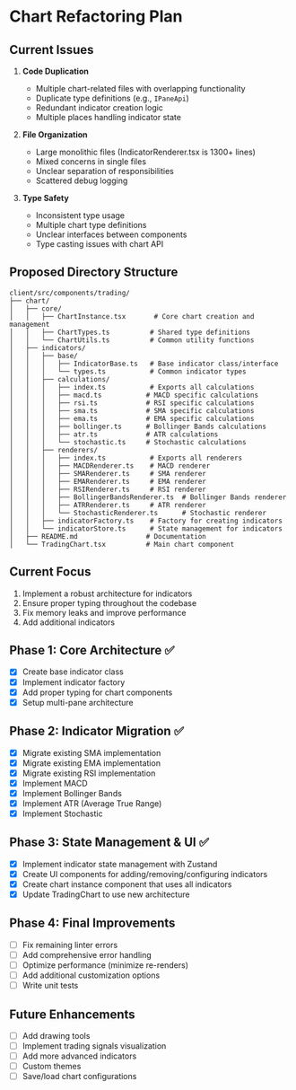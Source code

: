 # Chart Refactoring Plan

## Current Issues

1. **Code Duplication**

   - Multiple chart-related files with overlapping functionality
   - Duplicate type definitions (e.g., `IPaneApi`)
   - Redundant indicator creation logic
   - Multiple places handling indicator state

2. **File Organization**

   - Large monolithic files (IndicatorRenderer.tsx is 1300+ lines)
   - Mixed concerns in single files
   - Unclear separation of responsibilities
   - Scattered debug logging

3. **Type Safety**
   - Inconsistent type usage
   - Multiple chart type definitions
   - Unclear interfaces between components
   - Type casting issues with chart API

## Proposed Directory Structure

```
client/src/components/trading/
├── chart/
│   ├── core/
│   │   ├── ChartInstance.tsx       # Core chart creation and management
│   │   ├── ChartTypes.ts          # Shared type definitions
│   │   └── ChartUtils.ts          # Common utility functions
│   ├── indicators/
│   │   ├── base/
│   │   │   ├── IndicatorBase.ts   # Base indicator class/interface
│   │   │   └── types.ts           # Common indicator types
│   │   ├── calculations/
│   │   │   ├── index.ts           # Exports all calculations
│   │   │   ├── macd.ts           # MACD specific calculations
│   │   │   ├── rsi.ts            # RSI specific calculations
│   │   │   ├── sma.ts            # SMA specific calculations
│   │   │   ├── ema.ts            # EMA specific calculations
│   │   │   ├── bollinger.ts      # Bollinger Bands calculations
│   │   │   ├── atr.ts            # ATR calculations
│   │   │   └── stochastic.ts     # Stochastic calculations
│   │   ├── renderers/
│   │   │   ├── index.ts           # Exports all renderers
│   │   │   ├── MACDRenderer.ts    # MACD renderer
│   │   │   ├── SMARenderer.ts     # SMA renderer
│   │   │   ├── EMARenderer.ts     # EMA renderer
│   │   │   ├── RSIRenderer.ts     # RSI renderer
│   │   │   ├── BollingerBandsRenderer.ts  # Bollinger Bands renderer
│   │   │   ├── ATRRenderer.ts     # ATR renderer
│   │   │   └── StochasticRenderer.ts      # Stochastic renderer
│   │   ├── indicatorFactory.ts    # Factory for creating indicators
│   │   └── indicatorStore.ts      # State management for indicators
│   ├── README.md                 # Documentation
│   └── TradingChart.tsx          # Main chart component
```

## Current Focus

1. Implement a robust architecture for indicators
2. Ensure proper typing throughout the codebase
3. Fix memory leaks and improve performance
4. Add additional indicators

## Phase 1: Core Architecture ✅

- [x] Create base indicator class
- [x] Implement indicator factory
- [x] Add proper typing for chart components
- [x] Setup multi-pane architecture

## Phase 2: Indicator Migration ✅

- [x] Migrate existing SMA implementation
- [x] Migrate existing EMA implementation
- [x] Migrate existing RSI implementation
- [x] Implement MACD
- [x] Implement Bollinger Bands
- [x] Implement ATR (Average True Range)
- [x] Implement Stochastic

## Phase 3: State Management & UI ✅

- [x] Implement indicator state management with Zustand
- [x] Create UI components for adding/removing/configuring indicators
- [x] Create chart instance component that uses all indicators
- [x] Update TradingChart to use new architecture

## Phase 4: Final Improvements

- [ ] Fix remaining linter errors
- [ ] Add comprehensive error handling
- [ ] Optimize performance (minimize re-renders)
- [ ] Add additional customization options
- [ ] Write unit tests

## Future Enhancements

- [ ] Add drawing tools
- [ ] Implement trading signals visualization
- [ ] Add more advanced indicators
- [ ] Custom themes
- [ ] Save/load chart configurations
